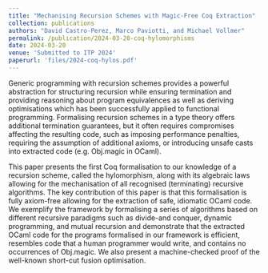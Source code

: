 ```yaml
---
title: "Mechanising Recursion Schemes with Magic-Free Coq Extraction"
collection: publications
authors: "David Castro-Perez, Marco Paviotti, and Michael Vollmer"
permalink: /publication/2024-03-20-coq-hylomorphisms
date: 2024-03-20
venue: 'Submitted to ITP 2024'
paperurl: 'files/2024-coq-hylos.pdf'
---
```


Generic programming with recursion schemes provides a powerful abstraction for
structuring recursion while ensuring termination and providing reasoning about
program equivalences as well as deriving optimisations which has been
successfully applied to functional programming. Formalising recursion schemes
in a type theory offers additional termination guarantees, but it often
requires compromises affecting the resulting code, such as imposing performance
penalties, requiring the assumption of additional axioms, or introducing unsafe
casts into extracted code (e.g. Obj.magic in OCaml).

This paper presents the first Coq formalisation to our knowledge of a recursion
scheme, called the hylomorphism, along with its algebraic laws allowing for the
mechanisation of all recognised (terminating) recursive algorithms. The key
contribution of this paper is that this formalisation is fully axiom-free
allowing for the extraction of safe, idiomatic OCaml code. We exemplify the
framework by formalising a series of algorithms based on different recursive
paradigms such as divide-and conquer, dynamic programming, and mutual recursion
and demonstrate that the extracted OCaml code for the programs formalised in
our framework is efficient, resembles code that a human programmer would write,
and contains no occurrences of Obj.magic.  We also present a machine-checked
proof of the well-known short-cut fusion optimisation.

